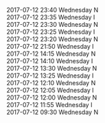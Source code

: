2017-07-12 23:40 Wednesday  N  
2017-07-12 23:35 Wednesday  I  
2017-07-12 23:30 Wednesday  N  
2017-07-12 23:25 Wednesday  I  
2017-07-12 23:20 Wednesday  N  
2017-07-12 21:50 Wednesday  I  
2017-07-12 14:15 Wednesday  N  
2017-07-12 14:10 Wednesday  I  
2017-07-12 13:30 Wednesday  N  
2017-07-12 13:25 Wednesday  I  
2017-07-12 12:10 Wednesday  N  
2017-07-12 12:05 Wednesday  I  
2017-07-12 12:00 Wednesday  N  
2017-07-12 11:55 Wednesday  I  
2017-07-12 09:30 Wednesday  N  
